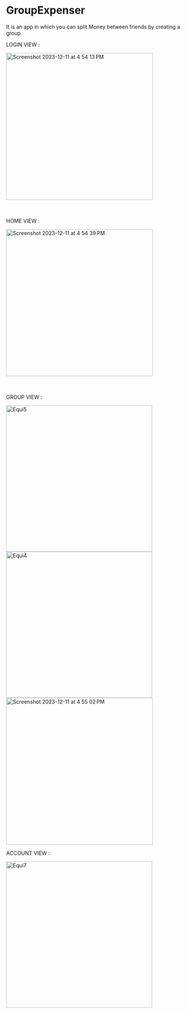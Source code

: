 # GroupExpenser
It is an app in which you can split Money between friends by creating a group

LOGIN VIEW : 

<img width="396" alt="Screenshot 2023-12-11 at 4 54 13 PM" src="https://github.com/Viku69/GroupExpenser/assets/113547823/6faddde4-75ff-4eef-ae12-36bda1f0d104">
<br><br><br>

HOME VIEW : 

<img width="396" alt="Screenshot 2023-12-11 at 4 54 39 PM" src="https://github.com/Viku69/GroupExpenser/assets/113547823/5ac670dd-4cb4-4c47-8297-9c22ed727da9">
<br><br><br>

GROUP VIEW :

<img width="394" alt="Equi5" src="https://github.com/Viku69/GroupExpenser/assets/113547823/6d7eb4f4-f138-4556-afff-e154bff55ab7">

<img width="394" alt="Equi4" src="https://github.com/Viku69/GroupExpenser/assets/113547823/c8c60c2d-619a-4e5e-977b-237894dd363f">

<img width="396" alt="Screenshot 2023-12-11 at 4 55 02 PM" src="https://github.com/Viku69/GroupExpenser/assets/113547823/e7524806-ee76-438d-a7b6-485b05b3569d">

ACCOUNT VIEW :

<img width="394" alt="Equi7" src="https://github.com/Viku69/GroupExpenser/assets/113547823/4d084592-aba2-4232-9e52-4ca41893c949">



